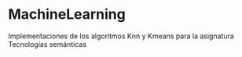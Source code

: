 # MachineLearning
Implementaciones de los algoritmos Knn y Kmeans para la asignatura Tecnologías semánticas
